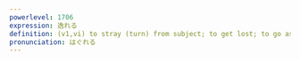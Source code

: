 ```yaml
---
powerlevel: 1706
expression: 逸れる
definition: (v1,vi) to stray (turn) from subject; to get lost; to go astray; (P)
pronunciation: はぐれる
---
```

